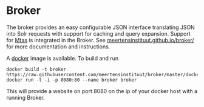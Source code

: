 # Broker

The broker provides an easy configurable JSON interface translating JSON into Solr requests with support for caching and query expansion. Support for [Mtas](https://meertensinstituut.github.io/mtas/) is integrated in the Broker. See [meertensinstituut.github.io/broker/](https://meertensinstituut.github.io/broker/) for more documentation and instructions.

A [docker](https://hub.docker.com/r/meertensinstituut/broker/) image is available. To build and run

```console
docker build -t broker https://raw.githubusercontent.com/meertensinstituut/broker/master/docker/Dockerfile
docker run -t -i -p 8080:80 --name broker broker
```

This will provide a website on port 8080 on the ip of your docker host with a running Broker.

